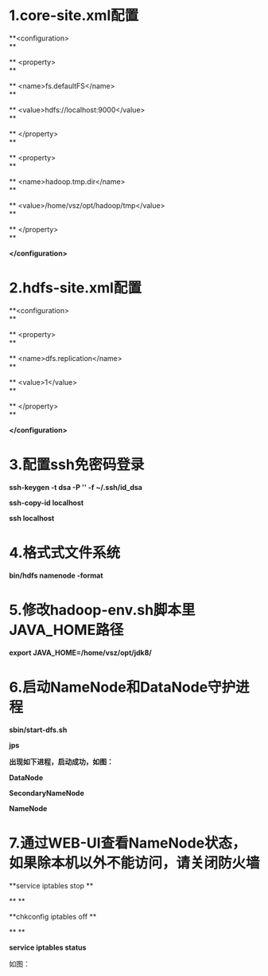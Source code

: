 # 1.core-site.xml配置

**&lt;configuration&gt;                          
**

**  &lt;property&gt;                          
**

**    &lt;name&gt;fs.defaultFS&lt;/name&gt;                          
**

**    &lt;value&gt;hdfs://localhost:9000&lt;/value&gt;                          
**

**  &lt;/property&gt;                          
**

**  &lt;property&gt;                          
**

**    &lt;name&gt;hadoop.tmp.dir&lt;/name&gt;                          
**

**    &lt;value&gt;/home/vsz/opt/hadoop/tmp&lt;/value&gt;                          
**

**  &lt;/property&gt;                          
**

**&lt;/configuration&gt;**

# 2.hdfs-site.xml配置

**&lt;configuration&gt;                      
**

**  &lt;property&gt;                      
**

**    &lt;name&gt;dfs.replication&lt;/name&gt;                      
**

**    &lt;value&gt;1&lt;/value&gt;                      
**

**  &lt;/property&gt;                      
**

**&lt;/configuration&gt;**

# 3.配置ssh免密码登录

**ssh-keygen -t dsa -P '' -f ~/.ssh/id\_dsa**

**ssh-copy-id localhost**

**ssh localhost**

# 4.格式式文件系统

**bin/hdfs namenode -format**

# 5.修改hadoop-env.sh脚本里JAVA\_HOME路径

**export JAVA\_HOME=/home/vsz/opt/jdk8/**

# 6.启动NameNode和DataNode守护进程

**sbin/start-dfs.sh**

**jps**

**出现如下进程，启动成功，如图：**

**DataNode**

**SecondaryNameNode**

**NameNode**

# 7.通过WEB-UI查看NameNode状态，如果除本机以外不能访问，请关闭防火墙

**service iptables stop **

****

**chkconfig iptables off**

****

**service iptables status**

如图：





